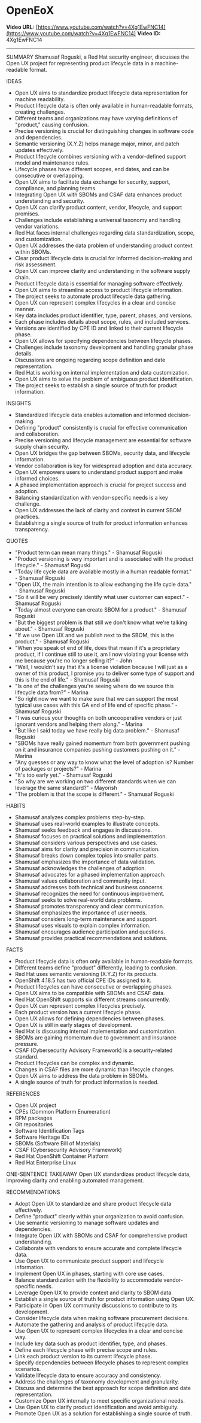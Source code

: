 # OpenEoX

**Video URL:** [https://www.youtube.com/watch?v=4Xg1EwFNC14](https://www.youtube.com/watch?v=4Xg1EwFNC14)
**Video ID:** 4Xg1EwFNC14

---

SUMMARY
Shamusaf Roguski, a Red Hat security engineer, discusses the Open UX project for representing product lifecycle data in a machine-readable format.

IDEAS
* Open UX aims to standardize product lifecycle data representation for machine readability.
* Product lifecycle data is often only available in human-readable formats, creating challenges.
* Different teams and organizations may have varying definitions of "product," causing confusion.
* Precise versioning is crucial for distinguishing changes in software code and dependencies.
* Semantic versioning (X.Y.Z) helps manage major, minor, and patch updates effectively.
* Product lifecycle combines versioning with a vendor-defined support model and maintenance rules.
* Lifecycle phases have different scopes, end dates, and can be consecutive or overlapping.
* Open UX aims to facilitate data exchange for security, support, compliance, and planning teams.
* Integrating Open UX with SBOMs and CSAF data enhances product understanding and security.
* Open UX can clarify product content, vendor, lifecycle, and support promises.
* Challenges include establishing a universal taxonomy and handling vendor variations.
* Red Hat faces internal challenges regarding data standardization, scope, and customization.
* Open UX addresses the data problem of understanding product context within SBOMs.
* Clear product lifecycle data is crucial for informed decision-making and risk assessment.
* Open UX can improve clarity and understanding in the software supply chain.
* Product lifecycle data is essential for managing software effectively.
* Open UX aims to streamline access to product lifecycle information.
* The project seeks to automate product lifecycle data gathering.
* Open UX can represent complex lifecycles in a clear and concise manner.
* Key data includes product identifier, type, parent, phases, and versions.
* Each phase includes details about scope, rules, and included services.
* Versions are identified by CPE ID and linked to their current lifecycle phase.
* Open UX allows for specifying dependencies between lifecycle phases.
* Challenges include taxonomy development and handling granular phase details.
* Discussions are ongoing regarding scope definition and date representation.
* Red Hat is working on internal implementation and data customization.
* Open UX aims to solve the problem of ambiguous product identification.
* The project seeks to establish a single source of truth for product information.

INSIGHTS
* Standardized lifecycle data enables automation and informed decision-making.
* Defining "product" consistently is crucial for effective communication and collaboration.
* Precise versioning and lifecycle management are essential for software supply chain security.
* Open UX bridges the gap between SBOMs, security data, and lifecycle information.
* Vendor collaboration is key for widespread adoption and data accuracy.
* Open UX empowers users to understand product support and make informed choices.
* A phased implementation approach is crucial for project success and adoption.
* Balancing standardization with vendor-specific needs is a key challenge.
* Open UX addresses the lack of clarity and context in current SBOM practices.
* Establishing a single source of truth for product information enhances transparency.

QUOTES
* "Product term can mean many things." - Shamusaf Roguski
* "Product versioning is very important and is associated with the product lifecycle." - Shamusaf Roguski
* "Today life cycle data are available mostly in a human readable format." - Shamusaf Roguski
* "Open UX, the main intention is to allow exchanging the life cycle data." - Shamusaf Roguski
* "So it will be very precisely identify what user customer can expect." - Shamusaf Roguski
* "Today almost everyone can create SBOM for a product." - Shamusaf Roguski
* "But the biggest problem is that still we don't know what we're talking about." - Shamusaf Roguski
* "If we use Open UX and we publish next to the SBOM, this is the product." - Shamusaf Roguski
* "When you speak of end of life, does that mean if it's a proprietary product, if I continue still to use it, am I now violating your license with me because you're no longer selling it?" - John
* "Well, I wouldn't say that it's a license violation because I will just as a owner of this product, I promise you to deliver some type of support and this is the end of life." - Shamusaf Roguski
* "Is one of the challenges you're seeing where do we source this lifecycle data from?" - Marina
* "So right now we want to make sure that we can support the most typical use cases with this GA end of life end of specific phase." - Shamusaf Roguski
* "I was curious your thoughts on both uncooperative vendors or just ignorant vendors and helping them along." - Marina
* "But like I said today we have really big data problem." - Shamusaf Roguski
* "SBOMs have really gained momentum from both government pushing on it and insurance companies pushing customers pushing on it." - Marina
* "Any guesses or any way to know what the level of adoption is? Number of packages or projects?" - Marina
* "It's too early yet." - Shamusaf Roguski
* "So why are we working on two different standards when we can leverage the same standard?" - Mayorish
* "The problem is that the scope is different." - Shamusaf Roguski

HABITS
* Shamusaf analyzes complex problems step-by-step.
* Shamusaf uses real-world examples to illustrate concepts.
* Shamusaf seeks feedback and engages in discussions.
* Shamusaf focuses on practical solutions and implementation.
* Shamusaf considers various perspectives and use cases.
* Shamusaf aims for clarity and precision in communication.
* Shamusaf breaks down complex topics into smaller parts.
* Shamusaf emphasizes the importance of data validation.
* Shamusaf acknowledges the challenges of adoption.
* Shamusaf advocates for a phased implementation approach.
* Shamusaf values collaboration and community input.
* Shamusaf addresses both technical and business concerns.
* Shamusaf recognizes the need for continuous improvement.
* Shamusaf seeks to solve real-world data problems.
* Shamusaf promotes transparency and clear communication.
* Shamusaf emphasizes the importance of user needs.
* Shamusaf considers long-term maintenance and support.
* Shamusaf uses visuals to explain complex information.
* Shamusaf encourages audience participation and questions.
* Shamusaf provides practical recommendations and solutions.

FACTS
* Product lifecycle data is often only available in human-readable formats.
* Different teams define "product" differently, leading to confusion.
* Red Hat uses semantic versioning (X.Y.Z) for its products.
* OpenShift 4.18.5 has two official CPE IDs assigned to it.
* Product lifecycles can have consecutive or overlapping phases.
* Open UX aims to be compatible with SBOMs and CSAF data.
* Red Hat OpenShift supports six different streams concurrently.
* Open UX can represent complex lifecycles precisely.
* Each product version has a current lifecycle phase.
* Open UX allows for defining dependencies between phases.
* Open UX is still in early stages of development.
* Red Hat is discussing internal implementation and customization.
* SBOMs are gaining momentum due to government and insurance pressure.
* CSAF (Cybersecurity Advisory Framework) is a security-related standard.
* Product lifecycles can be complex and dynamic.
* Changes in CSAF files are more dynamic than lifecycle changes.
* Open UX aims to address the data problem in SBOMs.
* A single source of truth for product information is needed.

REFERENCES
* Open UX project
* CPEs (Common Platform Enumeration)
* RPM packages
* Git repositories
* Software Identification Tags
* Software Heritage IDs
* SBOMs (Software Bill of Materials)
* CSAF (Cybersecurity Advisory Framework)
* Red Hat OpenShift Container Platform
* Red Hat Enterprise Linux

ONE-SENTENCE TAKEAWAY
Open UX standardizes product lifecycle data, improving clarity and enabling automated management.

RECOMMENDATIONS
* Adopt Open UX to standardize and share product lifecycle data effectively.
* Define "product" clearly within your organization to avoid confusion.
* Use semantic versioning to manage software updates and dependencies.
* Integrate Open UX with SBOMs and CSAF for comprehensive product understanding.
* Collaborate with vendors to ensure accurate and complete lifecycle data.
* Use Open UX to communicate product support and lifecycle information.
* Implement Open UX in phases, starting with core use cases.
* Balance standardization with the flexibility to accommodate vendor-specific needs.
* Leverage Open UX to provide context and clarity to SBOM data.
* Establish a single source of truth for product information using Open UX.
* Participate in Open UX community discussions to contribute to its development.
* Consider lifecycle data when making software procurement decisions.
* Automate the gathering and analysis of product lifecycle data.
* Use Open UX to represent complex lifecycles in a clear and concise way.
* Include key data such as product identifier, type, and phases.
* Define each lifecycle phase with precise scope and rules.
* Link each product version to its current lifecycle phase.
* Specify dependencies between lifecycle phases to represent complex scenarios.
* Validate lifecycle data to ensure accuracy and consistency.
* Address the challenges of taxonomy development and granularity.
* Discuss and determine the best approach for scope definition and date representation.
* Customize Open UX internally to meet specific organizational needs.
* Use Open UX to clarify product identification and avoid ambiguity.
* Promote Open UX as a solution for establishing a single source of truth.
